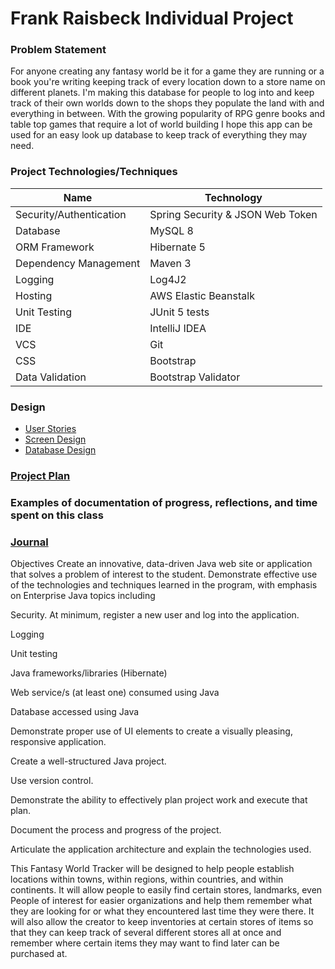 # Frank Raisbeck Individual Project

### Problem Statement

For anyone creating any fantasy world be it for a game they are running or a book you're writing keeping track of every location down to a store name on different planets.  I'm making this database for people
to log into and keep track of their own worlds down to the shops they populate the land with and everything in between.
With the growing popularity of RPG genre books and table top games that require a lot of world building I hope this app can be used for an easy look up database
to keep track of everything they may need.

### Project Technologies/Techniques
| Name | Technology |
|------|------------|
| Security/Authentication | Spring Security & JSON Web Token |
| Database | MySQL 8 |
| ORM Framework | Hibernate 5 |
| Dependency Management | Maven 3 |
| Logging | Log4J2 |
| Hosting | AWS Elastic Beanstalk |
| Unit Testing | JUnit 5 tests |
| IDE | IntelliJ IDEA |
| VCS | Git | 
| CSS | Bootstrap |
| Data Validation | Bootstrap Validator |

### Design
* [User Stories](DesignDocuments/userStories.md)
* [Screen Design]()
* [Database Design](docs/WorldBuilderERD.PNG)

### [Project Plan](ProjectPlan.md)

### Examples of documentation of progress, reflections, and time spent on this class

### [Journal](Journal.md)


Objectives
Create an innovative, data-driven Java web site or application that solves a problem of interest to the student.
Demonstrate effective use of the technologies and techniques learned in the program, with emphasis on Enterprise Java topics including

Security. At minimum, register a new user and log into the application.

Logging

Unit testing

Java frameworks/libraries (Hibernate)

Web service/s (at least one) consumed using Java

Database accessed using Java

Demonstrate proper use of UI elements to create a visually pleasing, responsive application.

Create a well-structured Java project.

Use version control.

Demonstrate the ability to effectively plan project work and execute that plan.

Document the process and progress of the project.

Articulate the application architecture and explain the technologies used.


This Fantasy World Tracker will be designed to help people establish locations within towns, within regions, within countries,
and within continents.  It will allow people to easily find certain stores, landmarks, even People of interest for easier organizations
and help them remember what they are looking for or what they encountered last time they were there.  It will also allow the creator to keep 
inventories at certain stores of items so that they can keep track of several different stores all at once and remember where certain
items they may want to find later can be purchased at.